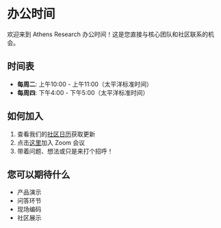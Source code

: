 # 办公时间

欢迎来到 Athens Research 办公时间！这是您直接与核心团队和社区联系的机会。

## 时间表

- **每周二**: 上午10:00 - 上午11:00（太平洋标准时间）
- **每周四**: 下午4:00 - 下午5:00（太平洋标准时间）

## 如何加入

1. 查看我们的[社区日历](#)获取更新
2. 点击[这里](#)加入 Zoom 会议
3. 带着问题、想法或只是来打个招呼！

## 您可以期待什么

- 产品演示
- 问答环节
- 现场编码
- 社区展示